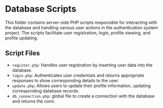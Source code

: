 
# Database Scripts

This folder contains server-side PHP scripts responsible for interacting with the database and handling various user actions in the authentication system project. The scripts facilitate user registration, login, profile viewing, and profile updating.

## Script Files

- `register.php`: Handles user registration by inserting user data into the database.
- `login.php`: Authenticates user credentials and returns appropriate responses to show corresponding details to the user.
- `update.php`: Allows users to update their profile information, updating corresponding database records.
- `db_connection.php`: global file to create a connection with the database and returns the conn.
